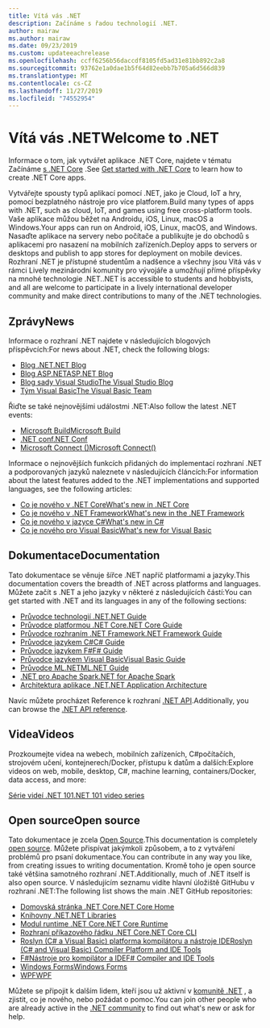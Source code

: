 ```yaml
---
title: Vítá vás .NET
description: Začínáme s řadou technologií .NET.
author: mairaw
ms.author: mairaw
ms.date: 09/23/2019
ms.custom: updateeachrelease
ms.openlocfilehash: ccff6256b56daccdf8105fd5ad31e81bb892c2a8
ms.sourcegitcommit: 93762e1a0dae1b5f64d82eebb7b705a6d566d839
ms.translationtype: MT
ms.contentlocale: cs-CZ
ms.lasthandoff: 11/27/2019
ms.locfileid: "74552954"
---
```

# <a name="welcome-to-net"></a><span data-ttu-id="bab70-103">Vítá vás .NET</span><span class="sxs-lookup"><span data-stu-id="bab70-103">Welcome to .NET</span></span>

<span data-ttu-id="bab70-104">Informace o tom, jak vytvářet aplikace .NET Core, najdete v tématu Začínáme [s .NET Core](core/get-started.md) .</span><span class="sxs-lookup"><span data-stu-id="bab70-104">See [Get started with .NET Core](core/get-started.md) to learn how to create .NET Core apps.</span></span>

<span data-ttu-id="bab70-105">Vytvářejte spousty typů aplikací pomocí .NET, jako je Cloud, IoT a hry, pomocí bezplatného nástroje pro více platforem.</span><span class="sxs-lookup"><span data-stu-id="bab70-105">Build many types of apps with .NET, such as cloud, IoT, and games using free cross-platform tools.</span></span> <span data-ttu-id="bab70-106">Vaše aplikace můžou běžet na Androidu, iOS, Linux, macOS a Windows.</span><span class="sxs-lookup"><span data-stu-id="bab70-106">Your apps can run on Android, iOS, Linux, macOS, and Windows.</span></span> <span data-ttu-id="bab70-107">Nasaďte aplikace na servery nebo počítače a publikujte je do obchodů s aplikacemi pro nasazení na mobilních zařízeních.</span><span class="sxs-lookup"><span data-stu-id="bab70-107">Deploy apps to servers or desktops and publish to app stores for deployment on mobile devices.</span></span> <span data-ttu-id="bab70-108">Rozhraní .NET je přístupné studentům a nadšence a všechny jsou Vítá vás v rámci Lively mezinárodní komunity pro vývojáře a umožňují přímé příspěvky na mnohé technologie .NET.</span><span class="sxs-lookup"><span data-stu-id="bab70-108">.NET is accessible to students and hobbyists, and all are welcome to participate in a lively international developer community and make direct contributions to many of the .NET technologies.</span></span>

## <a name="news"></a><span data-ttu-id="bab70-109">Zprávy</span><span class="sxs-lookup"><span data-stu-id="bab70-109">News</span></span>

<span data-ttu-id="bab70-110">Informace o rozhraní .NET najdete v následujících blogových příspěvcích:</span><span class="sxs-lookup"><span data-stu-id="bab70-110">For news about .NET, check the following blogs:</span></span>

- [<span data-ttu-id="bab70-111">Blog .NET</span><span class="sxs-lookup"><span data-stu-id="bab70-111">.NET Blog</span></span>](https://devblogs.microsoft.com/dotnet/)
- [<span data-ttu-id="bab70-112">Blog ASP.NET</span><span class="sxs-lookup"><span data-stu-id="bab70-112">ASP.NET Blog</span></span>](https://devblogs.microsoft.com/aspnet/)
- [<span data-ttu-id="bab70-113">Blog sady Visual Studio</span><span class="sxs-lookup"><span data-stu-id="bab70-113">The Visual Studio Blog</span></span>](https://devblogs.microsoft.com/visualstudio/)
- [<span data-ttu-id="bab70-114">Tým Visual Basic</span><span class="sxs-lookup"><span data-stu-id="bab70-114">The Visual Basic Team</span></span>](https://devblogs.microsoft.com/vbteam/)

<span data-ttu-id="bab70-115">Řiďte se také nejnovějšími událostmi .NET:</span><span class="sxs-lookup"><span data-stu-id="bab70-115">Also follow the latest .NET events:</span></span>

- [<span data-ttu-id="bab70-116">Microsoft Build</span><span class="sxs-lookup"><span data-stu-id="bab70-116">Microsoft Build</span></span>](https://www.microsoft.com/build)
- [<span data-ttu-id="bab70-117">.NET conf</span><span class="sxs-lookup"><span data-stu-id="bab70-117">.NET Conf</span></span>](https://www.dotnetconf.net/)
- [<span data-ttu-id="bab70-118">Microsoft Connect ()</span><span class="sxs-lookup"><span data-stu-id="bab70-118">Microsoft Connect()</span></span>](https://www.microsoft.com/connectevent)

<span data-ttu-id="bab70-119">Informace o nejnovějších funkcích přidaných do implementací rozhraní .NET a podporovaných jazyků naleznete v následujících článcích:</span><span class="sxs-lookup"><span data-stu-id="bab70-119">For information about the latest features added to the .NET implementations and supported languages, see the following articles:</span></span>

- [<span data-ttu-id="bab70-120">Co je nového v .NET Core</span><span class="sxs-lookup"><span data-stu-id="bab70-120">What's new in .NET Core</span></span>](core/whats-new/index.md)
- [<span data-ttu-id="bab70-121">Co je nového v .NET Framework</span><span class="sxs-lookup"><span data-stu-id="bab70-121">What's new in the .NET Framework</span></span>](framework/whats-new/index.md)
- [<span data-ttu-id="bab70-122">Co je nového v jazyce C#</span><span class="sxs-lookup"><span data-stu-id="bab70-122">What's new in C#</span></span>](csharp/whats-new/index.md)
- [<span data-ttu-id="bab70-123">Co je nového pro Visual Basic</span><span class="sxs-lookup"><span data-stu-id="bab70-123">What's new for Visual Basic</span></span>](visual-basic/getting-started/whats-new.md)

## <a name="documentation"></a><span data-ttu-id="bab70-124">Dokumentace</span><span class="sxs-lookup"><span data-stu-id="bab70-124">Documentation</span></span>

<span data-ttu-id="bab70-125">Tato dokumentace se věnuje šířce .NET napříč platformami a jazyky.</span><span class="sxs-lookup"><span data-stu-id="bab70-125">This documentation covers the breadth of .NET across platforms and languages.</span></span> <span data-ttu-id="bab70-126">Můžete začít s .NET a jeho jazyky v některé z následujících částí:</span><span class="sxs-lookup"><span data-stu-id="bab70-126">You can get started with .NET and its languages in any of the following sections:</span></span>

- [<span data-ttu-id="bab70-127">Průvodce technologií .NET</span><span class="sxs-lookup"><span data-stu-id="bab70-127">.NET Guide</span></span>](standard/index.md)
- [<span data-ttu-id="bab70-128">Průvodce platformou .NET Core</span><span class="sxs-lookup"><span data-stu-id="bab70-128">.NET Core Guide</span></span>](core/index.md)
- [<span data-ttu-id="bab70-129">Průvodce rozhraním .NET Framework</span><span class="sxs-lookup"><span data-stu-id="bab70-129">.NET Framework Guide</span></span>](framework/index.md)
- [<span data-ttu-id="bab70-130">Průvodce jazykem C#</span><span class="sxs-lookup"><span data-stu-id="bab70-130">C# Guide</span></span>](csharp/index.yml)
- [<span data-ttu-id="bab70-131">Průvodce jazykem F#</span><span class="sxs-lookup"><span data-stu-id="bab70-131">F# Guide</span></span>](fsharp/index.yml)
- [<span data-ttu-id="bab70-132">Průvodce jazykem Visual Basic</span><span class="sxs-lookup"><span data-stu-id="bab70-132">Visual Basic Guide</span></span>](visual-basic/index.md)
- [<span data-ttu-id="bab70-133">Průvodce ML.NET</span><span class="sxs-lookup"><span data-stu-id="bab70-133">ML.NET Guide</span></span>](machine-learning/index.yml)
- [<span data-ttu-id="bab70-134">.NET pro Apache Spark</span><span class="sxs-lookup"><span data-stu-id="bab70-134">.NET for Apache Spark</span></span>](spark/index.yml)
- [<span data-ttu-id="bab70-135">Architektura aplikace .NET</span><span class="sxs-lookup"><span data-stu-id="bab70-135">.NET Application Architecture</span></span>](architecture/index.yml)

<span data-ttu-id="bab70-136">Navíc můžete procházet Reference k rozhraní [.NET API](/dotnet/api).</span><span class="sxs-lookup"><span data-stu-id="bab70-136">Additionally, you can browse the [.NET API reference](/dotnet/api).</span></span>

## <a name="videos"></a><span data-ttu-id="bab70-137">Videa</span><span class="sxs-lookup"><span data-stu-id="bab70-137">Videos</span></span>

<span data-ttu-id="bab70-138">Prozkoumejte videa na webech, mobilních zařízeních, C#počítačích, strojovém učení, kontejnerech/Docker, přístupu k datům a dalších:</span><span class="sxs-lookup"><span data-stu-id="bab70-138">Explore videos on web, mobile, desktop, C#, machine learning, containers/Docker, data access, and more:</span></span>

[<span data-ttu-id="bab70-139">Série videí .NET 101</span><span class="sxs-lookup"><span data-stu-id="bab70-139">.NET 101 video series</span></span>](https://dotnet.microsoft.com/learn/videos)

## <a name="open-source"></a><span data-ttu-id="bab70-140">Open source</span><span class="sxs-lookup"><span data-stu-id="bab70-140">Open source</span></span>

<span data-ttu-id="bab70-141">Tato dokumentace je zcela [Open Source](https://github.com/dotnet/docs).</span><span class="sxs-lookup"><span data-stu-id="bab70-141">This documentation is completely [open source](https://github.com/dotnet/docs).</span></span> <span data-ttu-id="bab70-142">Můžete přispívat jakýmkoli způsobem, a to z vytváření problémů pro psaní dokumentace.</span><span class="sxs-lookup"><span data-stu-id="bab70-142">You can contribute in any way you like, from creating issues to writing documentation.</span></span> <span data-ttu-id="bab70-143">Kromě toho je open source také většina samotného rozhraní .NET.</span><span class="sxs-lookup"><span data-stu-id="bab70-143">Additionally, much of .NET itself is also open source.</span></span> <span data-ttu-id="bab70-144">V následujícím seznamu vidíte hlavní úložiště GitHubu v rozhraní .NET:</span><span class="sxs-lookup"><span data-stu-id="bab70-144">The following list shows the main .NET GitHub repositories:</span></span>

- [<span data-ttu-id="bab70-145">Domovská stránka .NET Core</span><span class="sxs-lookup"><span data-stu-id="bab70-145">.NET Core Home</span></span>](https://github.com/dotnet/core)
- [<span data-ttu-id="bab70-146">Knihovny .NET</span><span class="sxs-lookup"><span data-stu-id="bab70-146">.NET Libraries</span></span>](https://github.com/dotnet/corefx)
- [<span data-ttu-id="bab70-147">Modul runtime .NET Core</span><span class="sxs-lookup"><span data-stu-id="bab70-147">.NET Core Runtime</span></span>](https://github.com/dotnet/coreclr)
- [<span data-ttu-id="bab70-148">Rozhraní příkazového řádku .NET Core</span><span class="sxs-lookup"><span data-stu-id="bab70-148">.NET Core CLI</span></span>](https://github.com/dotnet/cli)
- [<span data-ttu-id="bab70-149">Roslyn (C# a Visual Basic) platforma kompilátoru a nástroje IDE</span><span class="sxs-lookup"><span data-stu-id="bab70-149">Roslyn (C# and Visual Basic) Compiler Platform and IDE Tools</span></span>](https://github.com/dotnet/roslyn)
- [<span data-ttu-id="bab70-150">F#Nástroje pro kompilátor a IDE</span><span class="sxs-lookup"><span data-stu-id="bab70-150">F# Compiler and IDE Tools</span></span>](https://github.com/microsoft/visualfsharp)
- [<span data-ttu-id="bab70-151">Windows Forms</span><span class="sxs-lookup"><span data-stu-id="bab70-151">Windows Forms</span></span>](https://github.com/dotnet/winforms)
- [<span data-ttu-id="bab70-152">WPF</span><span class="sxs-lookup"><span data-stu-id="bab70-152">WPF</span></span>](https://github.com/dotnet/wpf)

<span data-ttu-id="bab70-153">Můžete se připojit k dalším lidem, kteří jsou už aktivní v [komunitě .NET](https://dotnet.microsoft.com/platform/community) , a zjistit, co je nového, nebo požádat o pomoc.</span><span class="sxs-lookup"><span data-stu-id="bab70-153">You can join other people who are already active in the [.NET community](https://dotnet.microsoft.com/platform/community) to find out what's new or ask for help.</span></span>
